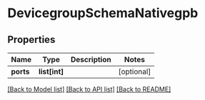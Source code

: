 # DevicegroupSchemaNativegpb

## Properties
Name | Type | Description | Notes
------------ | ------------- | ------------- | -------------
**ports** | **list[int]** |  | [optional] 

[[Back to Model list]](../README.md#documentation-for-models) [[Back to API list]](../README.md#documentation-for-api-endpoints) [[Back to README]](../README.md)



